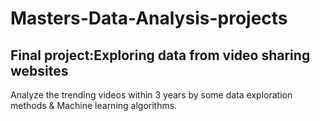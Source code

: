# Masters-Data-Analysis-projects
## Final project:Exploring data from video sharing websites

Analyze the trending videos within 3 years by some data exploration methods & Machine learning algorithms.

